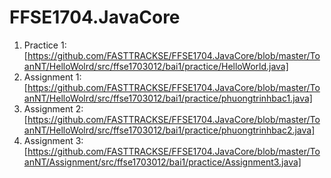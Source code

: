 # FFSE1704.JavaCore
1. Practice 1:[https://github.com/FASTTRACKSE/FFSE1704.JavaCore/blob/master/ToanNT/HelloWolrd/src/ffse1703012/bai1/practice/HelloWorld.java]
2. Assignment 1: [https://github.com/FASTTRACKSE/FFSE1704.JavaCore/blob/master/ToanNT/HelloWolrd/src/ffse1703012/bai1/practice/phuongtrinhbac1.java]
3. Assignment 2: [https://github.com/FASTTRACKSE/FFSE1704.JavaCore/blob/master/ToanNT/HelloWolrd/src/ffse1703012/bai1/practice/phuongtrinhbac2.java]
4. Assignment 3:[https://github.com/FASTTRACKSE/FFSE1704.JavaCore/blob/master/ToanNT/Assignment/src/ffse1703012/bai1/practice/Assignment3.java]
